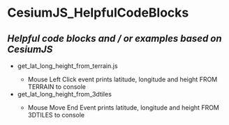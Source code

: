 # CesiumJS_HelpfulCodeBlocks
<h2><i>Helpful code blocks and / or examples based on CesiumJS</i></h2>
<ul>
  <li>get_lat_long_height_from_terrain.js</li>
  <ul>
    <li>Mouse Left Click event prints latitude, longitude and height FROM TERRAIN to console</li>
  </ul>
  <li>get_lat_long_height_from_3dtiles</li>
    <ul>
      <li>Mouse Move End Event prints latitude, longitude and height FROM 3DTILES to console</li>
    </ul>
  </ul>
